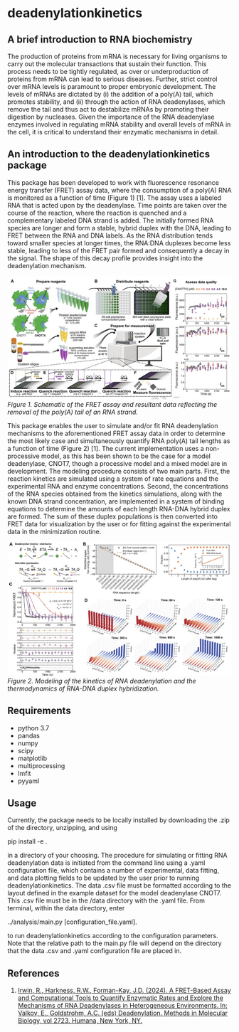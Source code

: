 # deadenylationkinetics

## A brief introduction to RNA biochemistry

The production of proteins from mRNA is necessary for living organisms to carry out the molecular transactions that sustain their function. This process needs to be tightly regulated, as over or underproduction of proteins from mRNA can lead to serious diseases. Further, strict control over mRNA levels is paramount to proper embryonic development. The levels of mRNAs are dictated by (i) the addition of a poly(A) tail, which promotes stability, and (ii) through the action of RNA deadenylases, which remove the tail and thus act to destabilize mRNAs by promoting their digestion by nucleases. Given the importance of the RNA deadenylase enzymes involved in regulating mRNA stability and overall levels of mRNA in the cell, it is critical to understand their enzymatic mechanisms in detail.

## An introduction to the deadenylationkinetics package

This package has been developed to work with fluorescence resonance energy transfer (FRET) assay 
data, where the consumption of a poly(A) RNA is monitored as a function of time (Figure 1) [1]. The 
assay uses a labeled RNA that is acted upon by the deadenylase. Time points are taken over the 
course of the reaction, where the reaction is quenched and a complementary labeled DNA strand is added. The initially formed RNA 
species are longer and form a stable, hybrid duplex with the DNA, leading to FRET between the RNA and DNA 
labels. As the RNA distribution tends toward smaller species at longer times, the RNA:DNA duplexes become 
less stable, leading to less of the FRET pair formed and consequently a decay in the signal. The shape of 
this decay profile provides insight into the deadenylation mechanism.

![Figure 1](./deadenylation_fig1.png)
*Figure 1. Schematic of the FRET assay and resultant data reflecting the removal of the poly(A) tail of an RNA strand.*

This package enables the user to simulate and/or fit RNA deadenylation mechanisms to the aforementioned 
FRET assay data in order to determine the most likely case and simultaneously quantify RNA poly(A) tail 
lengths as a function of time (Figure 2) [1]. The current implementation uses a non-processive model, as this 
has been shown to be the case for a model deadenylase, CNOT7, though a processive model and a mixed model 
are in development. The modeling procedure consists of two main parts. First, the reaction kinetics are 
simulated using a system of rate equations and the experimental RNA and enzyme concentrations. Second, the 
concentrations of the RNA species obtained from the kinetics simulations, along with the known DNA strand 
concentration, are implemented in a system of binding equations to determine the amounts of each length 
RNA-DNA hybrid duplex are formed. The sum of these duplex populations is then converted into FRET data for 
visualization by the user or for fitting against the experimental data in the minimization routine.

![Figure 2.](./deadenylation_fig2.png)
*Figure 2. Modeling of the kinetics of RNA deadenylation and the thermodynamics of RNA-DNA duplex hybridization.*

## Requirements

* python 3.7  
* pandas  
* numpy  
* scipy  
* matplotlib  
* multiprocessing  
* lmfit
* pyyaml

## Usage

Currently, the package needs to be locally installed by downloading the .zip of the directory, unzipping, and using 

pip install -e . 

in a directory of your choosing. The procedure for simulating or fitting RNA deadenylation data is initiated from the command line using a .yaml configuration file, which contains a number of experimental, data fitting, and data plotting fields to be updated by the user prior to running deadenylationkinetics. The data .csv file must be formatted according to the layout defined in the example dataset for the model deadenylase CNOT7. This .csv file must be in the /data directory with the .yaml file. From terminal, within the data directory, enter

../analysis/main.py [configuration_file.yaml].

to run deadenylationkinetics according to the configuration parameters. Note that the relative path to the main.py file will depend on the directory that the data .csv and .yaml configuration file are placed in.

## References

1. [Irwin, R., Harkness, R.W., Forman-Kay, J.D. (2024). A FRET-Based Assay and Computational Tools to Quantify Enzymatic Rates and Explore the Mechanisms of RNA Deadenylases in Heterogeneous Environments. In: Valkov, E., Goldstrohm, A.C. (eds) Deadenylation. Methods in Molecular Biology, vol 2723. Humana, New York, NY.](https://doi.org/10.1007/978-1-0716-3481-3_5)
